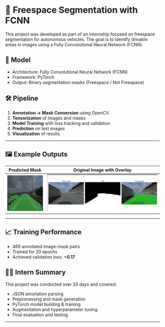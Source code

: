 # 🚗 Freespace Segmentation with FCNN

This project was developed as part of an internship focused on freespace segmentation for autonomous vehicles. The goal is to identify drivable areas in images using a Fully Convolutional Neural Network (FCNN).


## 🧠 Model

- Architecture: Fully Convolutional Neural Network (FCNN)
- Framework: PyTorch
- Output: Binary segmentation masks (Freespace / Not Freespace)

## 🛠️ Pipeline

1. **Annotation → Mask Conversion** using OpenCV
2. **Tensorization** of images and masks
3. **Model Training** with loss tracking and validation
4. **Prediction** on test images
5. **Visualization** of results

---

## 🖼️ Example Outputs

| Predicted Mask | Original Image with Overlay |
|-----------------------------|----------------|
| ![Overlay](output/freespace_overlay.jpg) | ![Mask](output/show.png) |

---

## 📈 Training Performance

- 469 annotated image-mask pairs
- Trained for 20 epochs
- Achieved validation loss: **~0.17**

## 👨‍💻 Intern Summary
This project was conducted over 20 days and covered:

- JSON annotation parsing
- Preprocessing and mask generation
- PyTorch model building & training
- Augmentation and hyperparameter tuning
- Final evaluation and testing



---
